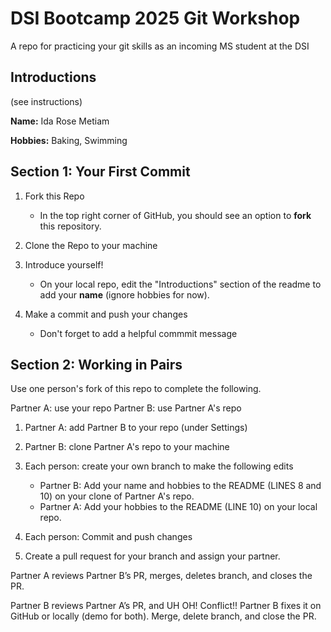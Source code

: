 # DSI Bootcamp 2025 Git Workshop

A repo for practicing your git skills as an incoming MS student at the DSI

## Introductions

(see instructions)

**Name:** Ida Rose Metiam


**Hobbies:** Baking, Swimming



## Section 1: Your First Commit

1. Fork this Repo

   * In the top right corner of GitHub, you should see an option to **fork** this repository.

2. Clone the Repo to your machine
3. Introduce yourself!

   * On your local repo, edit the "Introductions" section of the readme to add your **name** (ignore hobbies for now).

4. Make a commit and push your changes

   * Don't forget to add a helpful commmit message



## Section 2: Working in Pairs

Use one person's fork of this repo to complete the following.

Partner A: use your repo
Partner B: use Partner A's repo



1. Partner A: add Partner B to your repo (under Settings)
2. Partner B: clone Partner A's repo to your machine
3. Each person: create your own branch to make the following edits

   * Partner B: Add your name and hobbies to the README (LINES 8 and 10) on your clone of Partner A's repo.
   * Partner A: Add your hobbies to the README (LINE 10) on your local repo.

4. Each person: Commit and push changes
5. Create a pull request for your branch and assign your partner.

Partner A reviews Partner B’s PR, merges, deletes branch, and closes the PR.

Partner B reviews Partner A’s PR, and UH OH! Conflict!! Partner B fixes it on GitHub or locally (demo for both). Merge, delete branch, and close the PR.

